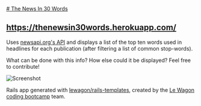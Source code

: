 [# The News In 30 Words](https://thenewsin30words.herokuapp.com/)

## https://thenewsin30words.herokuapp.com/

Uses [newsapi.org's API](https://newsapi.org/) and displays a list of the top ten words used in headlines for each publication  (after filtering a list of common stop-words).

What can be done with this info? How else could it be displayed? Feel free to contribute!

![Screenshot](../../app/assets/images/screenshot.png)


Rails app generated with [lewagon/rails-templates](https://github.com/lewagon/rails-templates), created by the [Le Wagon coding bootcamp](https://www.lewagon.com) team.




